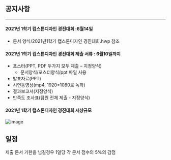 ## 공지사항
___
#### 2021년 1학기 캡스톤디자인 경진대회 :6월14일
  - 문서 양식/2021년1학기 캡스톤디자인 경진대회.hwp 참조
#### 2021년 1학기 캡스톤디자인 경진대회 제출 서류 : 6월10일까지
  - 포스터(PPT, PDF 두가지 모두 제출 – 지정양식)
     - 문서양식/포스터양식/ppt 파일 사용
  - 발표자료(PPT)
  - 시연동영상(mp4, 1920*1080로 녹화)
  - 결과보고서(지정양식)
  - 만족도 조사표(팀원 전체 제출 - 지정양식)
#### 2021년 1학기 캡스톤디자인 경진대회 시상규모
![image](https://user-images.githubusercontent.com/60763110/118602676-f1fdb400-b7ed-11eb-995d-7e914c8e2a3b.png)

## 일정
제출 문서 기한을 넘길경우 1일당 각 문서 점수의 5%의 감점

